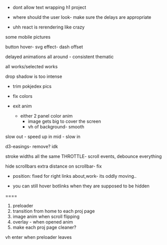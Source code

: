 - dont allow text wrapping h1 project
- where should the user look- make sure the delays are appropriate

- uhh react is rerendering like crazy

some mobile pictures

button hover- svg effect- dash offset

delayed animations all around - consistent thematic

all works/selected works

drop shadow is too intense
- trim pokjedex pics
- fix colors

- exit anim
    - either 2 panel color anim
        - image gets big to cover the screen
        - vh of background- smooth

slow out - speed up in mid - slow in

d3-easings- remove? idk

stroke widths all the same
THROTTLE- scroll events, debounce everything

hide scrollbars
extra distance on scrollbar- fix

- position: fixed for right links about,work- its oddly moving..

- you can still hover botlinks when they are supposed to be hidden

====
1. preloader
2. transition from home to each proj page
3. image anim when scroll flipping
4. overlay - when opened anim
5. make each proj page cleaner?

vh enter when preloader leaves
